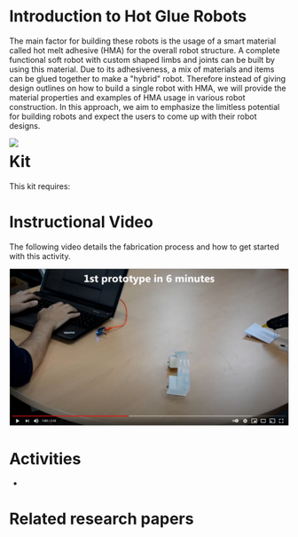 # Introduction to Hot Glue Robots

The main factor for building these robots is the usage of a smart material called hot melt adhesive (HMA) for the overall robot structure. A complete functional soft robot with custom shaped limbs and joints can be built by using this material. Due to its adhesiveness, a mix of materials and items can be glued together to make a "hybrid" robot. Therefore instead of giving design outlines on how to build a single robot with HMA, we will provide the material properties and examples of HMA usage in various robot construction. In this approach, we aim to emphasize the limitless potential for building robots and expect the users to come up with their robot designs.


<img src="https://static.projects.iq.harvard.edu/files/styles/os_files_large/public/srtsandbox/files/20150417_114941.jpg?m=1434319287&itok=-ZDPG1nE"
      style="float: left; margin-right: 10px;" />
<p>

# Kit

This kit requires:

<p>

# Instructional Video

The following video details the fabrication process and how to get started with this activity.

[![Hot Glue Video](vid1.jpg)](https://youtu.be/Q6ZeTa9HxxQ)


<p>

# Activities

*

# Related research papers

